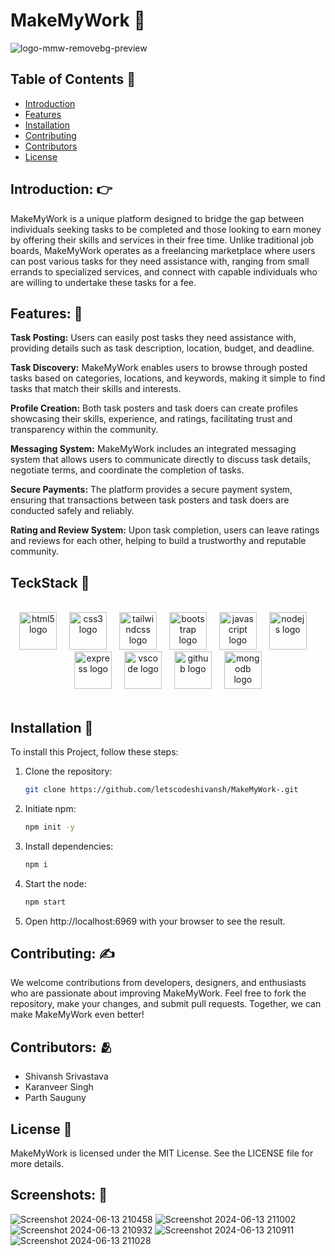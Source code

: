 

# MakeMyWork :space_invader:
 ![logo-mmw-removebg-preview](https://github.com/letscodeshivansh/MakeMyWork-MERN/assets/125864444/ee17cd09-0a7b-4597-8971-5aac0db8596c)




## Table of Contents :robot:

- [Introduction](#introduction)
- [Features](#features)
- [Installation](#installation)
- [Contributing](#contributing)
- [Contributors](#contributors)
- [License](#license)

## Introduction: :point_right:

 MakeMyWork is a unique platform designed to bridge the gap between individuals seeking tasks to be completed and those looking to earn money by offering their skills and services in their free time. Unlike traditional job boards, MakeMyWork operates as a freelancing marketplace where users can post various tasks for they need assistance with, ranging from small errands to specialized services, and connect with capable individuals who are willing to undertake these tasks for a fee.
<br>

## Features: 	🤌

**Task Posting:** Users can easily post tasks they need assistance with, providing details such as task description, location, budget, and deadline.

**Task Discovery:** MakeMyWork enables users to browse through posted tasks based on categories, locations, and keywords, making it simple to find tasks that match their skills and interests.

**Profile Creation:** Both task posters and task doers can create profiles showcasing their skills, experience, and ratings, facilitating trust and transparency within the community.

**Messaging System:** MakeMyWork includes an integrated messaging system that allows users to communicate directly to discuss task details, negotiate terms, and coordinate the completion of tasks.

**Secure Payments:** The platform provides a secure payment system, ensuring that transactions between task posters and task doers are conducted safely and reliably.

**Rating and Review System:** Upon task completion, users can leave ratings and reviews for each other, helping to build a trustworthy and reputable community.

## TeckStack 🤖

<br>
<div align="center">
  <img src="https://cdn.jsdelivr.net/gh/devicons/devicon/icons/html5/html5-original.svg" height="60" alt="html5 logo"  />
  <img width="12" />
  <img src="https://cdn.jsdelivr.net/gh/devicons/devicon/icons/css3/css3-original.svg" height="60" alt="css3 logo"  />
  <img width="12" />
  <img src="https://cdn.jsdelivr.net/gh/devicons/devicon/icons/tailwindcss/tailwindcss-original-wordmark.svg" height="60" alt="tailwindcss logo"  />
  <img width="12" />
  <img src="https://cdn.jsdelivr.net/gh/devicons/devicon/icons/bootstrap/bootstrap-original.svg" height="60" alt="bootstrap logo"  />
  <img width="12" />
  <img src="https://cdn.jsdelivr.net/gh/devicons/devicon/icons/javascript/javascript-original.svg" height="60" alt="javascript logo"  />
  <img width="12" />
  <img src="https://cdn.jsdelivr.net/gh/devicons/devicon/icons/nodejs/nodejs-original.svg" height="60" alt="nodejs logo"  />
  <img width="12" />
  <img src="https://cdn.jsdelivr.net/gh/devicons/devicon/icons/express/express-original.svg" height="60" alt="express logo"  />
  <img width="12" />
  <img src="https://cdn.jsdelivr.net/gh/devicons/devicon/icons/vscode/vscode-original.svg" height="60" alt="vscode logo"  />
  <img width="12" />
  <img src="https://cdn.jsdelivr.net/gh/devicons/devicon/icons/github/github-original.svg" height="60" alt="github logo"  />
  <img width="12" />
  <img src="https://cdn.jsdelivr.net/gh/devicons/devicon/icons/mongodb/mongodb-original.svg" height="60" alt="mongodb logo"  />
</div>

<br>

## Installation 🦿

To install this Project, follow these steps:

1. Clone the repository:

    ```bash
    git clone https://github.com/letscodeshivansh/MakeMyWork-.git
    ```

2. Initiate npm:

    ```bash
    npm init -y
    ```

3. Install dependencies:

    ```bash
    npm i
    ```

4. Start the node:

    ```bash
    npm start
    ```

 4. Open http://localhost:6969 with your browser to see the result.

## Contributing: ✍️

We welcome contributions from developers, designers, and enthusiasts who are passionate about improving MakeMyWork. Feel free to fork the repository, make your changes, and submit pull requests. Together, we can make MakeMyWork even better!


## Contributors: 🫂

- Shivansh Srivastava
- Karanveer Singh
- Parth Sauguny


## License 👮

MakeMyWork is licensed under the MIT License. See the LICENSE file for more details.

## Screenshots: 📱

![Screenshot 2024-06-13 210458](https://github.com/letscodeshivansh/MakeMyWork-MERN/assets/125864444/ab8c51cd-dee1-4457-acfe-ab867652d687)
![Screenshot 2024-06-13 211002](https://github.com/letscodeshivansh/MakeMyWork-MERN/assets/125864444/3387b491-cab0-4077-93ac-6189087e4215)
![Screenshot 2024-06-13 210932](https://github.com/letscodeshivansh/MakeMyWork-MERN/assets/125864444/806f5a6d-2081-4c39-8211-e6c92bdc5b08)
![Screenshot 2024-06-13 210911](https://github.com/letscodeshivansh/MakeMyWork-MERN/assets/125864444/dd9d8718-1042-4ef1-8255-534c6ff4a969)
![Screenshot 2024-06-13 211028](https://github.com/letscodeshivansh/MakeMyWork-MERN/assets/125864444/9d7f7e72-b971-45e3-8bb5-4559debed18e)
